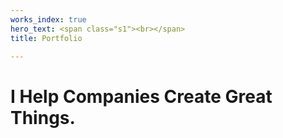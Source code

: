 ```yaml
---
works_index: true
hero_text: <span class="s1"><br></span>
title: Portfolio

---
```

<h1 class="lead">I Help Companies Create Great Things.</h1>

<WorksList />